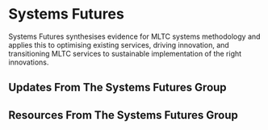 # Systems Futures

Systems Futures synthesises evidence for MLTC systems methodology and applies this to optimising existing services, driving innovation, and transitioning MLTC services to sustainable implementation of the right innovations.

## Updates From The Systems Futures Group

## Resources From The Systems Futures Group
